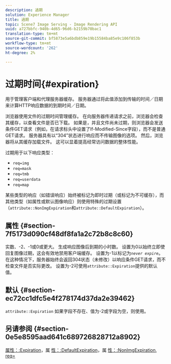 ```yaml
---
description: 過期
solution: Experience Manager
title: 過期
topic: Scene7 Image Serving - Image Rendering API
uuid: a727bbfc-940b-4d65-96d6-b2159b70bac1
translation-type: tm+mt
source-git-commit: bf5873e5a6bdb859e19b15584ba85e9c106f853b
workflow-type: tm+mt
source-wordcount: '262'
ht-degree: 2%

---
```



# 过期时间{#expiration}

用于管理客户端和代理服务器缓存。 服务器通过将此值添加到传输的时间／日期来计算HTTP响应数据的到期时间／日期。

浏览器使用文件的过期时间管理缓存。 在向服务器传递请求之前，浏览器会检查其缓存，以查看文件是否已下载。 如果是，并且文件尚未过期，则浏览器会发送条件GET请求（例如，在请求标头中设置了If-Modified-Since字段），而不是普通GET请求。 服务器具有以“304”状态进行响应而不传输图像的选项。 然后，浏览器将从其缓存加载文件。 这可以显着提高经常访问数据的整体性能。

过期用于以下响应类型：

* `req=img`
* `req=mask`
* `req=tmb`
* `req=userdata`
* `req=map`

某些类型的响应（如错误响应）始终被标记为即时过期（或标记为不可缓存），而其他类型（如属性或默认图像响应）则使用特殊的过期设置（`attribute::NonImgExpiration`和`attribute::DefaultExpiration`）。

## 属性 {#section-7f5173d090cf48df8fa1a2c72b8c8c60}

实数、-2、-1或0或更大。 生成响应图像后到期的小时数。 设置为0以始终立即使回复图像过期，这会有效地禁用客户端缓存。 设置为-1以标记为&#x200B;*`never expire`*。 在这种情况下，服务器始终会返回304状态（未修改）以响应条件GET请求，而不检查文件是否实际更改。 设置为-2可使用`attribute::Expiration`提供的默认值。

## 默认 {#section-ec72cc1dfc5e4f278174d37da2e39462}

`attribute::Expiration` 如果字段不存在、值为-2或字段为空，则使用。

## 另请参阅 {#section-0e5e8595aad641c689726828712a8902}

[属性：:Expiration](../../../../../../is-api/image-catalog/image-serving-api-ref/c-image-catalog-reference/c-attributes-reference/r-expiration.md#reference-a0bf4686425d4e00b8014c4950fb62b7)，属 [性：:DefaultExpiration](../../../../../../is-api/image-catalog/image-serving-api-ref/c-image-catalog-reference/c-attributes-reference/r-defaultexpiration.md#reference-0526166fab654fceb243b75d1ea4f0cf)，属 [性：:NonImgExpiration](../../../../../../is-api/image-catalog/image-serving-api-ref/c-image-catalog-reference/c-attributes-reference/r-nonimgexpiration.md#reference-a8066cd0d24b4ea98100ade4821f1f9d), [req=](../../../../../../is-api/http-ref/image-serving-api-ref/c-http-protocol-reference/c-command-reference/r-req/r-req.md#reference-907cdb4a97034db7ad94695f25552e76)
